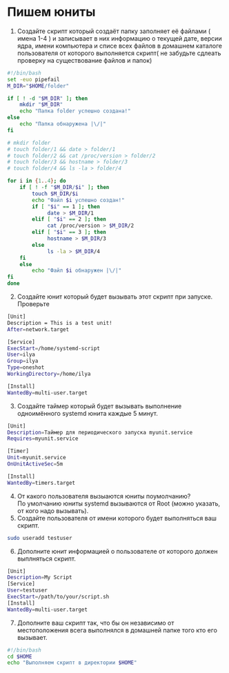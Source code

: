 # Пишем юниты

1. Создайте скрипт который создаёт папку заполняет её файлами ( имена 1-4 ) и записывает в них информацию
о текущей дате, версии ядра, имени компьютера и списе всех файлов в домашнем каталоге пользователя от которого выполняется скрипт( не забудьте сдлеать проверку на существование файлов и папок)<br />
```sh
#!/bin/bash
set -euo pipefail
M_DIR="$HOME/folder"

if [ ! -d "$M_DIR" ]; then
    mkdir "$M_DIR"
    echo "Папка folder успешно создана!"
else
    echo "Папка обнаружена |\/|"
fi

# mkdir folder
# touch folder/1 && date > folder/1
# touch folder/2 && cat /proc/version > folder/2
# touch folder/3 && hostname > folder/3
# touch folder/4 && ls -la > folder/4

for i in {1..4}; do
    if [ ! -f "$M_DIR/$i" ]; then
        touch $M_DIR/$i
        echo "Файл $i успешно создан!"
        if [ "$i" == 1 ]; then
             date > $M_DIR/1
        elif [ "$i" == 2 ]; then
             cat /proc/version > $M_DIR/2
        elif [ "$i" == 3 ]; then
             hostname > $M_DIR/3
        else
             ls -la > $M_DIR/4
    fi
    else
        echo "Файл $i обнаружен |\/|"
fi
done 
```
2. Создайте юнит который будет вызывать этот скрипт при запуске. Проверьте<br />
```sh
[Unit]
Description = This is a test unit!
After=network.target

[Service]
ExecStart=/home/systemd-script
User=ilya
Group=ilya
Type=oneshot
WorkingDirectory=/home/ilya

[Install]
WantedBy=multi-user.target
```
3. Создайте таймер который будет вызывать выполнение одноимённого systemd юнита каждые 5 минут.<br />
```sh
[Unit]
Description=Таймер для периодического запуска myunit.service
Requires=myunit.service

[Timer]
Unit=myunit.service
OnUnitActiveSec=5m

[Install]
WantedBy=timers.target
```
4. От какого пользователя вызыаются юниты поумолчанию?<br />
По умолчанию юниты systemd вызываются от Root (можно указать, от кого надо вызывать).<br />
5. Создайте пользователя от имени которого будет выполняться ваш скрипт.<br />
```sh
sudo useradd testuser
```
6. Дополните юнит информацией о пользователе от которого должен выплняться скрипт.<br />
```sh
[Unit]
Description=My Script
[Service]
User=testuser
ExecStart=/path/to/your/script.sh
[Install]
WantedBy=multi-user.target
```
7. Дополните ваш скрипт так, что бы он независимо от местоположения всега выполнялся в домашней папке того кто его вызывает.<br />
```sh
#!/bin/bash
cd $HOME
echo "Выполняем скрипт в директории $HOME"
```
